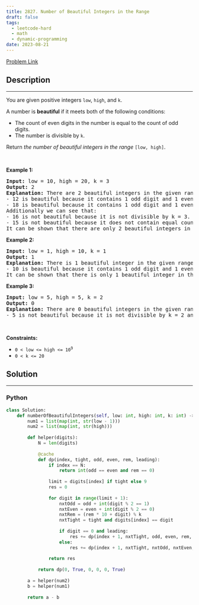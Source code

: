 ```yaml
---
title: 2827. Number of Beautiful Integers in the Range
draft: false
tags: 
  - leetcode-hard
  - math
  - dynamic-programming
date: 2023-08-21
---
```


[Problem Link](https://leetcode.com/problems/number-of-beautiful-integers-in-the-range/)

## Description

---
<p>You are given positive integers <code>low</code>, <code>high</code>, and <code>k</code>.</p>

<p>A number is <strong>beautiful</strong> if it meets both of the following conditions:</p>

<ul>
	<li>The count of even digits in the number is equal to the count of odd digits.</li>
	<li>The number is divisible by <code>k</code>.</li>
</ul>

<p>Return <em>the number of beautiful integers in the range</em> <code>[low, high]</code>.</p>

<p>&nbsp;</p>
<p><strong class="example">Example 1:</strong></p>

<pre>
<strong>Input:</strong> low = 10, high = 20, k = 3
<strong>Output:</strong> 2
<strong>Explanation:</strong> There are 2 beautiful integers in the given range: [12,18]. 
- 12 is beautiful because it contains 1 odd digit and 1 even digit, and is divisible by k = 3.
- 18 is beautiful because it contains 1 odd digit and 1 even digit, and is divisible by k = 3.
Additionally we can see that:
- 16 is not beautiful because it is not divisible by k = 3.
- 15 is not beautiful because it does not contain equal counts even and odd digits.
It can be shown that there are only 2 beautiful integers in the given range.
</pre>

<p><strong class="example">Example 2:</strong></p>

<pre>
<strong>Input:</strong> low = 1, high = 10, k = 1
<strong>Output:</strong> 1
<strong>Explanation:</strong> There is 1 beautiful integer in the given range: [10].
- 10 is beautiful because it contains 1 odd digit and 1 even digit, and is divisible by k = 1.
It can be shown that there is only 1 beautiful integer in the given range.
</pre>

<p><strong class="example">Example 3:</strong></p>

<pre>
<strong>Input:</strong> low = 5, high = 5, k = 2
<strong>Output:</strong> 0
<strong>Explanation:</strong> There are 0 beautiful integers in the given range.
- 5 is not beautiful because it is not divisible by k = 2 and it does not contain equal even and odd digits.
</pre>

<p>&nbsp;</p>
<p><strong>Constraints:</strong></p>

<ul>
	<li><code>0 &lt; low &lt;= high &lt;= 10<sup>9</sup></code></li>
	<li><code>0 &lt; k &lt;= 20</code></li>
</ul>


## Solution

---
### Python
``` py title='number-of-beautiful-integers-in-the-range'
class Solution:
    def numberOfBeautifulIntegers(self, low: int, high: int, k: int) -> int:
        num1 = list(map(int, str(low - 1)))
        num2 = list(map(int, str(high)))
        
        def helper(digits):
            N = len(digits)
            
            @cache
            def dp(index, tight, odd, even, rem, leading):
                if index == N:
                    return int(odd == even and rem == 0)
                
                limit = digits[index] if tight else 9
                res = 0
                
                for digit in range(limit + 1):
                    nxtOdd = odd + int(digit % 2 == 1)
                    nxtEven = even + int(digit % 2 == 0)
                    nxtRem = (rem * 10 + digit) % k
                    nxtTight = tight and digits[index] == digit
                    
                    if digit == 0 and leading:
                        res += dp(index + 1, nxtTight, odd, even, rem, True)
                    else:
                        res += dp(index + 1, nxtTight, nxtOdd, nxtEven, nxtRem, False)
                
                return res
            
            return dp(0, True, 0, 0, 0, True)
        
        a = helper(num2)
        b = helper(num1)
        
        return a - b
        
```

